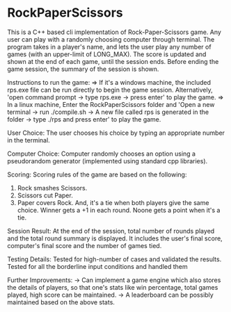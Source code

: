 # RockPaperScissors
This is a C++ based cli implementation of Rock-Paper-Scissors game. Any user can play with a randomly choosing computer through terminal.
The program takes in a player's name, and lets the user play any number of games (with an upper-limit of LONG_MAX).
The score is updated and shown at the end of each game, until the session ends.
Before ending the game session, the summary of the session is shown.

Instructions to run the game:
=> If it's a windows machine, the included rps.exe file can be run directly to begin the game session. Alternatively, 'open command prompt -> type rps.exe -> press     enter' to play the game.
=> In a linux machine, Enter the RockPaperScissors folder and 'Open a new terminal -> run ./compile.sh -> A new file called rps is generated in the folder -> type ./rps and press enter' to play the game.

User Choice:
The user chooses his choice by typing an appropriate number in the terminal. 

Computer Choice:
Computer randomly chooses an option using a pseudorandom generator (implemented using standard cpp libraries).

Scoring:
Scoring rules of the game are based on the following:
  1. Rock smashes Scissors.
  2. Scissors cut Paper.
  3. Paper covers Rock.
 And, it's a tie when both players give the same choice.
 Winner gets a +1 in each round. Noone gets a point when it's a tie.
  
Session Result:
At the end of the session, total number of rounds played and the total round summary is displayed. It includes the user's final score, computer's final score and the number of games tied.

Testing Details:
Tested for high-number of cases and validated the results. Tested for all the borderline input conditions and handled them

Further Improvements:
-> Can implement a game engine which also stores the details of players, so that one's stats like win percentage, total games played, high score can be maintained.
-> A leaderboard can be possibly maintained based on the above stats.




